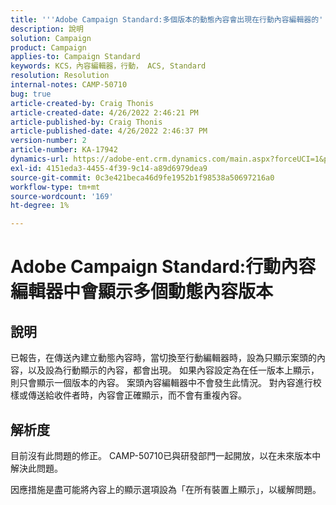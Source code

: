 ```yaml
---
title: '''Adobe Campaign Standard:多個版本的動態內容會出現在行動內容編輯器的'
description: 說明
solution: Campaign
product: Campaign
applies-to: Campaign Standard
keywords: KCS，內容編輯器，行動， ACS, Standard
resolution: Resolution
internal-notes: CAMP-50710
bug: true
article-created-by: Craig Thonis
article-created-date: 4/26/2022 2:46:21 PM
article-published-by: Craig Thonis
article-published-date: 4/26/2022 2:46:37 PM
version-number: 2
article-number: KA-17942
dynamics-url: https://adobe-ent.crm.dynamics.com/main.aspx?forceUCI=1&pagetype=entityrecord&etn=knowledgearticle&id=bf9ea09f-6fc5-ec11-a7b6-0022480a10ee
exl-id: 4151eda3-4455-4f39-9c14-a89d6979dea9
source-git-commit: 0c3e421beca46d9fe1952b1f98538a50697216a0
workflow-type: tm+mt
source-wordcount: '169'
ht-degree: 1%

---
```


# Adobe Campaign Standard:行動內容編輯器中會顯示多個動態內容版本

## 說明


已報告，在傳送內建立動態內容時，當切換至行動編輯器時，設為只顯示案頭的內容，以及設為行動顯示的內容，都會出現。 如果內容設定為在任一版本上顯示，則只會顯示一個版本的內容。 案頭內容編輯器中不會發生此情況。 對內容進行校樣或傳送給收件者時，內容會正確顯示，而不會有重複內容。


## 解析度


目前沒有此問題的修正。 CAMP-50710已與研發部門一起開放，以在未來版本中解決此問題。



因應措施是盡可能將內容上的顯示選項設為「在所有裝置上顯示」，以緩解問題。
